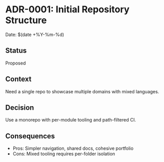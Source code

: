 # ADR-0001: Initial Repository Structure

Date: $(date +%Y-%m-%d)

## Status
Proposed

## Context
Need a single repo to showcase multiple domains with mixed languages.

## Decision
Use a monorepo with per-module tooling and path-filtered CI.

## Consequences
- Pros: Simpler navigation, shared docs, cohesive portfolio
- Cons: Mixed tooling requires per-folder isolation
